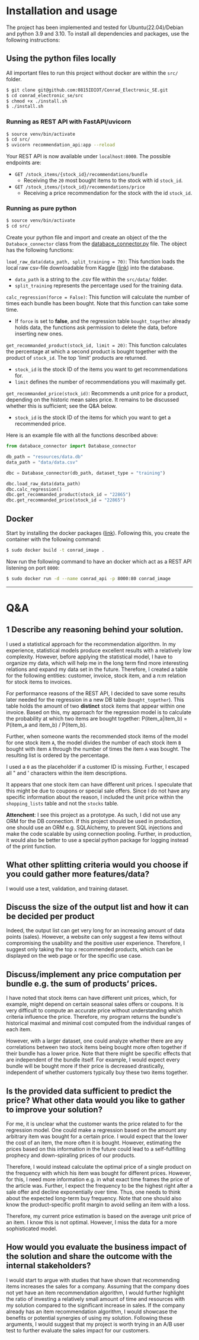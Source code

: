 # Installation and usage

The project has been implemented and tested for Ubuntu(22.04)/Debian and python
3.9 and 3.10. To install all dependencies and packages, use the following
instructions:

## Using the python files locally 

All important files to run this project without docker are within the `src/`
folder.

```bash
$ git clone git@github.com:0815IDIOT/Conrad_Electronic_SE.git
$ cd conrad_electronic_se/src
$ chmod +x ./install.sh
$ ./install.sh
```
### Running as REST API with FastAPI/uvicorn

```bash
$ source venv/bin/activate
$ cd src/
$ uvicorn recommendation_api:app --reload
```

Your REST API is now available under `localhost:8000`. The possible endpoints
are:

- `GET /stock_items/{stock_id}/recommendations/bundle`
    - Receiving the `20` most bought items to the stock with id `stock_id`. 
- `GET /stock_items/{stock_id}/recommendations/price`
    - Receiving a price recommendation for the stock with the id `stock_id`. 

### Running as pure python

```bash
$ source venv/bin/activate
$ cd src/
```

Create your python file and import and create an object of the the
`Databace_connector` class from the
[databace_connector.py](src/databace_connector.py) file. The object has the
following functions:

`load_raw_data(data_path, split_training = 70)`: This function loads the local
raw csv-file downloadable from Kaggle
([link](https://www.kaggle.com/datasets/carrie1/ecommerce-data)) into the
database.
- `data_path` is a string to the .csv file within the `src/data/`
  folder.
- `split_training` represents the percentage used for the training data. 

`calc_regression(force = False)`: This function will calculate the number of times
each bundle has been bought. Note that this function can take some time. 
- If `force` is set to **false**, and the regression table `bought_together`
  already holds data, the functions ask permission to delete the data,
  before inserting new ones.

`get_recommanded_product(stock_id, limit = 20)`: This function calculates the
percentage at which a second product is bought together with the product of
`stock_id`. The top 'limit' products are returned.
- `stock_id` is the stock ID of the items you want to get recommendations for.
- `limit` defines the number of recommendations you will maximally get. 

`get_recommanded_price(stock_id)`: Recommends a unit price for a product,
depending on the historic mean sales price. It remains to be discussed whether
this is sufficient; see the Q&A below.
- `stock_id` is the stock ID of the items for which you want to get a recommended
  price.

Here is an example file with all the functions described above:

```python
from databace_connector import Database_connector 

db_path = "resources/data.db"
data_path = "data/data.csv"

dbc = Database_connector(db_path, dataset_type = "training")

dbc.load_raw_data(data_path)
dbc.calc_regression()
dbc.get_recommanded_product(stock_id = "22865")
dbc.get_recommanded_price(stock_id = "22865")
```

## Docker

Start by installing the docker packages
([link](https://docs.docker.com/engine/install/ubuntu/)). Following this, you
create the container with the following command:

```bash
$ sudo docker build -t conrad_image .
```

Now run the following command to have an docker which act as a REST API
listening on port `8000`:

```bash
$ sudo docker run -d --name conrad_api -p 8000:80 conrad_image
```

***

# Q&A
## 1 Describe any reasoning behind your solution.
I used a statistical approach for the recommendation algorithm. In my
experience, statistical models produce excellent results with a relatively low
complexity. However, before applying the statistical model, I have to
organize my data, which will help me in the long term find more interesting
relations and expand my data set in the future. Therefore, I created a table for
the following entities: customer, invoice, stock item, and a n:m relation for
stock items to invoices.

For performance reasons of the REST API, I decided to save some results later
needed for the regression in a new DB table (`bought_together`). This table
holds the amount of two **distinct** stock items that appear within one invoice.
Based on this, my approach for the regression model is to calculate the
probability at which two items are bought together: P(item_a|item_b) = P(item_a
and item_b) / P(item_b).

Further, when someone wants
the recommended stock items of the model for one stock item `A`, the model
divides the number of each stock item `B` bought with item `A` through the
number of times the item `A` was bought. The resulting list is ordered by the
percentage.

I used a `0` as the placeholder if a customer ID is missing. Further, I escaped
all " and ' characters within the item descriptions.

It appears that one stock item can have different unit prices. I speculate that
this might be due to coupons or special sale offers. Since I do not have any
specific information about the reason, I included the unit price within the
`shopping_lists` table and not the `stocks` table.

**Attenchent**: I see this project as a prototype. As such, I did not use any
ORM for the DB connection. If this project should be used in production, one
should use an ORM e.g. SQLAlchemy, to prevent SQL injections and make the code
scalable by using connection pooling. Further, in production, it would also be
better to use a special python package for logging instead of the print
function.

## What other splitting criteria would you choose if you could gather more features/data?
I would use a test, validation, and training dataset. 

## Discuss the size of the output list and how it can be decided per product
Indeed, the output list can get very long for an increasing amount of data
points (sales). However, a website can only suggest a few items
without compromising the usability and the positive user experience.
Therefore, I suggest only taking the top x recommended products, which can be
displayed on the web page or for the specific use case.

## Discuss/implement any price computation per bundle e.g. the sum of products’ prices.
I have noted that stock items can have different unit prices, which, for
example, might depend on certain seasonal sales offers or coupons. It is very
difficult to compute an accurate price without understanding which criteria
influence the price. Therefore, my program returns the bundle's historical
maximal and minimal cost computed from the individual ranges of each item.

However, with a larger dataset, one could analyze whether there are any
correlations between two stock items being bought more often together if their
bundle has a lower price. Note that there might be specific effects that are
independent of the bundle itself. For example, I would expect every bundle will
be bought more if their price is decreased drastically, independent of whether
customers typically buy these two items together.

## Is the provided data sufficient to predict the price? What other data would you like to gather to improve your solution?
For me, it is unclear what the customer wants the price related to for the
regression model. One could make a regression based on the amount any arbitrary
item was bought for a certain price. I would expect that the lower the cost of
an item, the more often it is bought. However, estimating the prices based on
this information in the future could lead to a self-fulfilling prophecy and
down-spiraling prices of our products.

Therefore, I would instead calculate the optimal price of a single product on
the frequency with which his item was bought for different prices. However, for
this, I need more information e.g. in what exact time frames the price of the
article was. Further, I expect the frequency to be the highest right after a
sale offer and decline exponentially over time. Thus, one needs to think about
the expected long-term buy frequency. Note that one should also know the
product-specific profit margin to avoid selling an item with a loss.

Therefore, my current price estimation is based on the average unit price of an
item. I know this is not optimal. However, I miss the data for a more
sophisticated model.

## How would you evaluate the business impact of the solution and share the outcome with the internal stakeholders?
I would start to argue with studies that have shown that recommending items
increases the sales for a company. Assuming that the company does not yet have
an item recommendation algorithm, I would further highlight the ratio of
investing a relatively small amount of time and resources with my solution
compared to the significant increase in sales. If the company already has an
item recommendation algorithm, I would showcase the benefits or potential
synergies of using my solution. Following these arguments, I would suggest that
my project is worth trying in an A/B user test to further evaluate the sales
impact for our customers. 



















